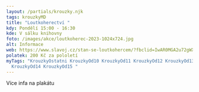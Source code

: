 ```yaml
---
layout: /partials/krouzky.njk
tags: krouzkyMD
title: "Loutkoherectví "
kdy: Pondělí 15:00 - 16:30
kde: V sálku knihovny
foto: /images/akce/loutkoherec-2023-1024x724.jpg
alt: Informace
web: https://www.slavoj.cz/stan-se-loutkohercem/?fbclid=IwAR0MGA2u72gWXh9pft4SIMmZ9PQYhMrCV7C1P4aNe6EXybrz9rjyMLD1sKI
polatek: 200 Kč za pololetí
myTags: "KrouzkyOstatni KrouzkyOd10 KrouzkyOd11 KrouzkyOd12 KrouzkyOd13
  KrouzkyOd14 KrouzkyOd15 "
---
```

V﻿íce infa na plakátu